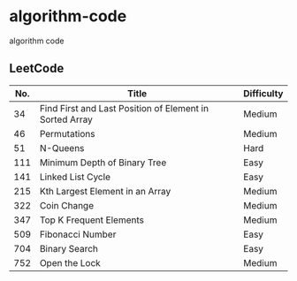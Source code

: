 # algorithm-code
algorithm code

## LeetCode

| No.  | Title | Difficulty |
| ---- | ----- | ---------- |
|   34 | Find First and Last Position of Element in Sorted Array | Medium |
|   46 | Permutations | Medium |
|   51 | N-Queens | Hard |
|  111 | Minimum Depth of Binary Tree | Easy |
|  141 | Linked List Cycle | Easy |
|  215 | Kth Largest Element in an Array | Medium |
|  322 | Coin Change | Medium |
|  347 | Top K Frequent Elements | Medium |
|  509 | Fibonacci Number | Easy |
|  704 | Binary Search | Easy |
|  752 | Open the Lock | Medium |